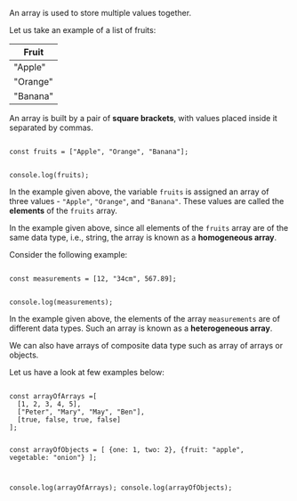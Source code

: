 An array is used to
store multiple values together.

Let us take an example
of a list of fruits:

| Fruit    |
| -------- |
| "Apple"  |
| "Orange" |
| "Banana" |

An array is built
by a pair of **square brackets**,
with values placed inside
it separated by commas.

<codeblock language="javascript" type="lesson">
<code>
const fruits = ["Apple", "Orange", "Banana"];

console.log(fruits);
</code>
</codeblock>

In the example given above,
the variable `fruits`
is assigned an array of three values -
`"Apple"`, `"Orange"`, and `"Banana"`.
These values are called
the **elements** of the `fruits` array.

In the example given above,
since all elements of the `fruits` array
are of the same data type,
i.e., string,
the array is known as
a **homogeneous array**.

Consider the following example:

<codeblock language="javascript" type="lesson">
<code>
const measurements = [12, "34cm", 567.89];

console.log(measurements);
</code>
</codeblock>

In the example given above,
the elements of the array `measurements`
are of different data types.
Such an array is known as
a **heterogeneous array**.

We can also have arrays
of composite data type
such as array of arrays
or objects.

Let us have a look
at few examples below:

<codeblock language="javascript" type="lesson">
<code>
const arrayOfArrays =[
  [1, 2, 3, 4, 5],
  ["Peter", "Mary", "May", "Ben"],
  [true, false, true, false]
];

const arrayOfObjects = [
  {one: 1, two: 2},
  {fruit: "apple", vegetable: "onion"}
];

console.log(arrayOfArrays);
console.log(arrayOfObjects);
</code>
</codeblock>
